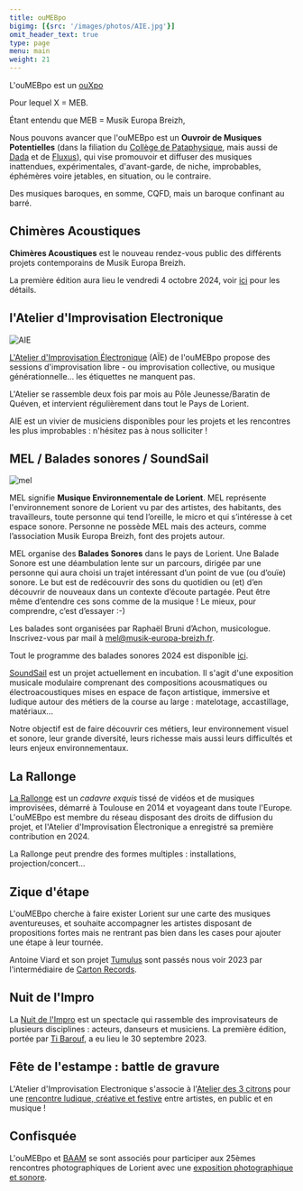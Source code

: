 ```yaml
---
title: ouMEBpo
bigimg: [{src: '/images/photos/AIE.jpg'}]
omit_header_text: true
type: page
menu: main
weight: 21
---
```


L'ouMEBpo est un [ouXpo](https://fr.wikipedia.org/wiki/Ouvroir_d%27x_potentiel)

Pour lequel X = MEB.

Étant entendu que MEB = Musik Europa Breizh,

Nous pouvons avancer que l'ouMEBpo est un **Ouvroir de Musiques
Potentielles** (dans la filiation du [Collège de
Pataphysique](https://fr.wikipedia.org/wiki/Coll%C3%A8ge_de_%27Pataphysique),
mais aussi de [Dada](https://fr.wikipedia.org/wiki/Dada) et de
[Fluxus](https://fr.wikipedia.org/wiki/Fluxus)), qui vise promouvoir
et diffuser des musiques inattendues, expérimentales, d'avant-garde,
de niche, improbables, éphémères voire jetables, en situation, ou le
contraire.

Des musiques baroques, en somme, CQFD, mais un baroque confinant au barré.

## Chimères Acoustiques

**Chimères Acoustiques** est le nouveau rendez-vous public des différents projets contemporains de Musik Europa Breizh.

La première édition aura lieu le vendredi 4 octobre 2024, voir [ici](/posts/2024-09-20-chimeres-acoustiques/) pour les détails.

## l'Atelier d'Improvisation Electronique 

![AIE](/images/aie.png)

[L'Atelier d'Improvisation
Électronique](https://aie.musik-europa-breizh.fr) (AÏE) de l'ouMEBpo
propose des sessions d'improvisation libre - ou improvisation
collective, ou musique générationnelle... les étiquettes ne manquent
pas.

L'Atelier se rassemble deux fois par mois au Pôle Jeunesse/Baratin de
Quéven, et intervient régulièrement dans tout le Pays de Lorient.

AIE est un vivier de musiciens disponibles pour les projets et les
rencontres les plus improbables : n'hésitez pas à nous solliciter !

## MEL / Balades sonores / SoundSail

![mel](/images/mel.png)

MEL signifie **Musique Environnementale de Lorient**. MEL représente
l'environnement sonore de Lorient vu par des artistes, des habitants,
des travailleurs, toute personne qui tend l’oreille, le micro et qui
s’intéresse à cet espace sonore. Personne ne possède MEL mais des
acteurs, comme l’association Musik Europa Breizh, font des projets
autour.

MEL organise des **Balades Sonores** dans le pays de Lorient. Une
Balade Sonore est une déambulation lente sur un parcours, dirigée par
une personne qui aura choisi un trajet intéressant d’un point de vue
(ou d’ouïe) sonore. Le but est de redécouvrir des sons du quotidien ou
(et) d’en découvrir de nouveaux dans un contexte d’écoute
partagée. Peut être même d’entendre ces sons comme de la musique ! Le
mieux, pour comprendre, c’est d’essayer :-)

Les balades sont organisées par Raphaël Bruni d’Achon,
musicologue. Inscrivez-vous par mail à [mel@musik-europa-breizh.fr](mailto:mel@musik-europa-breizh.fr).

Tout le programme des balades sonores 2024 est disponible [ici](/files/MEL_2024.pdf).

[SoundSail](https://soundsail.cc) est un projet actuellement en incubation. Il s'agit d'une
exposition musicale modulaire comprenant des compositions
acousmatiques ou électroacoustiques mises en espace de façon
artistique, immersive et ludique autour des métiers de la course au
large : matelotage, accastillage, matériaux...

Notre objectif est de faire découvrir ces métiers, leur environnement
visuel et sonore, leur grande diversité, leurs richesse mais aussi
leurs difficultés et leurs enjeux environnementaux.

## La Rallonge

[La Rallonge](https://larallonge.franceimpro.fr) est un _cadavre
exquis_ tissé de vidéos et de musiques improvisées, démarré à Toulouse
en 2014 et voyageant dans toute l'Europe. L'ouMEBpo est membre du
réseau disposant des droits de diffusion du projet, et l'Atelier
d'Improvisation Électronique a enregistré sa première contribution en
2024.

La Rallonge peut prendre des formes multiples : installations,
projection/concert...

## Zique d'étape

L'ouMEBpo cherche à faire exister Lorient sur une carte des musiques
aventureuses, et souhaite accompagner les artistes disposant de
propositions fortes mais ne rentrant pas bien dans les cases pour
ajouter une étape à leur tournée.

Antoine Viard et son projet
[Tumulus](http://www.collectifcoax.com/artist/tumulus) sont passés
nous voir 2023 par l'intermédiaire de [Carton
Records](https://www.cartoncartoncarton.com/).

## Nuit de l'Impro

La [Nuit de l'Impro](https://www.ouest-france.fr/bretagne/lorient-56100/lorient-une-premiere-nuit-de-limpro-samedi-a-lembarcadere-e19d71f4-5c64-11ee-b3bf-85356afed175) est un spectacle qui rassemble des improvisateurs
de plusieurs disciplines : acteurs, danseurs et musiciens. La première
édition, portée par [Ti
Barouf](https://www.facebook.com/p/Ti-Barouf-100087789583119/), a eu
lieu le 30 septembre 2023.

## Fête de l'estampe : battle de gravure

L'Atelier d'Improvisation Electronique s'associe à l'[Atelier des 3
citrons](https://3citrons.art/) pour une [rencontre ludique, créative
et
festive](https://www.manifestampe.org/autre/fete-de-lestampe-battle-de-gravure-ludique-et-creative)
entre artistes, en public et en musique !

## Confisquée

L'ouMEBpo et [BAAM](https://baam-lorient.co/) se sont associés pour
participer aux 25èmes rencontres photographiques de Lorient avec une
[exposition photographique et
sonore](https://oumebpo.bandcamp.com/album/confisqu-e).
